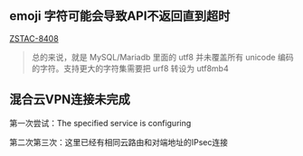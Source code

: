 ## emoji 字符可能会导致API不返回直到超时

[ZSTAC-8408](http://jira.zstack.io/browse/ZSTAC-8408)

> 总的来说，就是 MySQL/Mariadb 里面的 utf8 并未覆盖所有 unicode 编码的字符。支持更大的字符集需要把 urf8 转设为  utf8mb4

## 混合云VPN连接未完成

第一次尝试：The specified service is configuring

第二次第三次：这里已经有相同云路由和对端地址的IPsec连接
